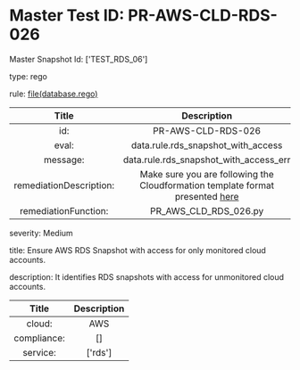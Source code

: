 



# Master Test ID: PR-AWS-CLD-RDS-026


Master Snapshot Id: ['TEST_RDS_06']

type: rego

rule: [file(database.rego)]  
  
  
  
  

|Title|Description|
| :---: | :---: |
|id: |PR-AWS-CLD-RDS-026|
|eval: |data.rule.rds_snapshot_with_access|
|message: |data.rule.rds_snapshot_with_access_err|
|remediationDescription: |Make sure you are following the Cloudformation template format presented <a href='https://boto3.amazonaws.com/v1/documentation/api/latest/reference/services/rds.html#RDS.Client.describe_db_snapshot_attributes' target='_blank'>here</a>|
|remediationFunction: |PR_AWS_CLD_RDS_026.py|


severity: Medium

title: Ensure AWS RDS Snapshot with access for only monitored cloud accounts.

description: It identifies RDS snapshots with access for unmonitored cloud accounts.  
  
  

|Title|Description|
| :---: | :---: |
|cloud: |AWS|
|compliance: |[]|
|service: |['rds']|



[file(database.rego)]: https://github.com/prancer-io/prancer-compliance-test/tree/master/aws/cloud/database.rego
